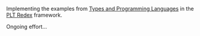 Implementing the examples from [Types and Programming Languages](https://www.cis.upenn.edu/~bcpierce/tapl/) in the [PLT Redex](http://redex.racket-lang.org/) framework.

Ongoing effort...
